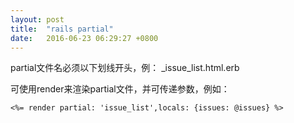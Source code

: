 ```yaml
---
layout: post
title:  "rails partial"
date:   2016-06-23 06:29:27 +0800
---
```

partial文件名必须以下划线开头，例： _issue_list.html.erb

可使用render来渲染partial文件，并可传递参数，例如：

```
<%= render partial: 'issue_list',locals: {issues: @issues} %>
```